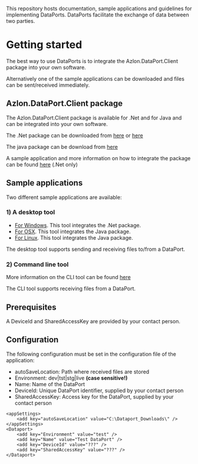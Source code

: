 This repository hosts documentation, sample applications and guidelines for implementing DataPorts. DataPorts facilitate the exchange of data between two parties.

# Getting started
The best way to use DataPorts is to integrate the Azlon.DataPort.Client package into your own software.

Alternatively one of the sample applications can be downloaded and files can be sent/received immediately.

## Azlon.DataPort.Client package
The Azlon.DataPort.Client package is available for .Net and for Java and can be integrated into your own software.

The .Net package can be downloaded from [here](https://github.com/orgs/Azlon-io/packages/nuget/package/Azlon.DataPort.Client) or [here](https://github.com/Azlon-io/DataPorts/tree/master/Development%20Toolkit%20DotNet%20(NuGet%20package))

The java package can be download from [here](https://github.com/Azlon-io/DataPorts/tree/master/Development%20Toolkit%20Java%20(Maven)/DataPortClient%20JAR)

A sample application and more information on how to integrate the package can be found [here](https://github.com/Azlon-io/dataport-cli) (.Net only)

## Sample applications
Two different sample applications are available:

### 1) A desktop tool
- [For Windows](https://github.com/Azlon-io/DataPorts/tree/master/Demo%20Desktop%20Application%20Windows). This tool integrates the .Net package.
- [For OSX](https://github.com/Azlon-io/DataPorts/tree/master/Demo%20Desktop%20Application%20OSX). This tool integrates the Java package.
- [For Linux](https://github.com/Azlon-io/DataPorts/tree/master/Demo%20Desktop%20Application%20Linux%20x64). This tool integrates the Java package.

The desktop tool supports sending and receiving files to/from a DataPort.


### 2) Command line tool
More information on the CLI tool can be found [here](https://github.com/Azlon-io/dataport-cli)

The CLI tool supports receiving files from a DataPort.

## Prerequisites
A DeviceId and SharedAccessKey are provided by your contact person.

## Configuration
The following configuration must be set in the configuration file of the application:
- autoSaveLocation: Path where received files are stored
- Environment: dev|tst|stg|live **(case sensitive!)**
- Name: Name of the DataPort
- DeviceId: Unique DataPort identifier, supplied by your contact person
- SharedAccessKey: Access key for the DataPort, supplied by your contact person
```
<appSettings>
	<add key="autoSaveLocation" value="C:\Dataport_Downloads\" />
</appSettings>
<Dataport>
	<add key="Environment" value="test" />
	<add key="Name" value="Test DataPort" />
	<add key="DeviceId" value="???" />
	<add key="SharedAccessKey" value="???" />
</Dataport>
```
